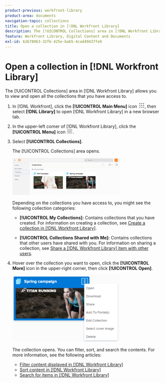 ```yaml
---
product-previous: workfront-library
product-area: documents
navigation-topic: collections
title: Open a collection in [!DNL Workfront Library]
description: The [!UICONTROL Collections] area in [!DNL Workfront Library] allows you to view and open all the collections that you have access to.
feature: Workfront Library, Digital Content and Documents
exl-id: 62678963-32fb-425e-bab5-4ca449437fe9
---
```

# Open a collection in [!DNL Workfront Library]

The [!UICONTROL Collections] area in [!DNL Workfront Library] allows you to view and open all the collections that you have access to.

1. In [!DNL Workfront], click the **[!UICONTROL Main Menu]** icon ![](assets/main-menu-icon.png), then select **[!DNL Library]** to open [!DNL Workfront Library] in a new browser tab.
1. In the upper-left corner of [!DNL Workfront Library], click the **[!UICONTROL Menu]** icon ![](assets/library-menu-icon.png).
1. Select **[!UICONTROL Collections]**.

   The [!UICONTROL Collections] area opens.

   ![](assets/collections-2-350x120.png)

   Depending on the collections you have access to, you might see the following collection categories:

   * **[!UICONTROL My Collections]:** Contains collections that you have created. For information on creating a collection, see [Create a collection in [!DNL Workfront Library]](../../../workfront-library/content-management/collections/create-a-collection.md).

   * **[!UICONTROL Collections Shared with Me]:** Contains collections that other users have shared with you. For information on sharing a collection, see [Share a [!DNL Workfront Library] item with other users](../../../workfront-library/content-management/share-an-asset-with-users.md).

1. Hover over the collection you want to open, click the **[!UICONTROL More]** icon in the upper-right corner, then click **[!UICONTROL Open]**.

   ![](assets/collections-item-menu-350x216.png)

   The collection opens. You can filter, sort, and search the contents. For more information, see the following articles:

   * [Filter content displayed in [!DNL Workfront Library]](../../../workfront-library/content-management/basics/filter-content-displayed.md)
   * [Sort content in [!DNL Workfront Library]](../../../workfront-library/content-management/basics/sort-content-in-library.md)
   * [Search for items in [!DNL Workfront Library]](../../../workfront-library/content-management/basics/search-for-items-in-workfront-library.md)
